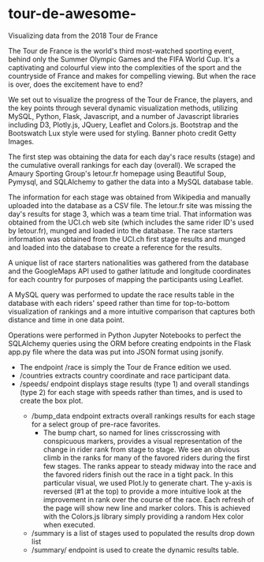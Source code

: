 # tour-de-awesome-
Visualizing data from the 2018 Tour de France

The Tour de France is the world's third most-watched sporting event, behind only the Summer Olympic Games and the FIFA World Cup. It's a captivating and colourful view into the complexities of the sport and the countryside of France and makes for compelling viewing. But when the race is over, does the excitement have to end?

We set out to visualize the progress of the Tour de France, the players, and the key points through several dynamic visualization methods, utilizing MySQL, Python, Flask, Javascript, and a number of Javascript libraries including D3, Plotly.js, JQuery, Leaflet and Colors.js. Bootstrap and the Bootswatch Lux style were used for styling. Banner photo credit Getty Images.

The first step was obtaining the data for each day's race results (stage) and the cumulative overall rankings for each day (overall). We scraped the Amaury Sporting Group's letour.fr homepage using Beautiful Soup, Pymysql, and SQLAlchemy to gather the data into a MySQL database table.

The information for each stage was obtained from Wikipedia and manually uploaded into the database as a CSV file. The letour.fr site was missing the day's results for stage 3, which was a team time trial. That information was obtained from the UCI.ch web site (which includes the same rider ID's used by letour.fr), munged and loaded into the database. The race starters information was obtained from the UCI.ch first stage results and munged and loaded into the database to create a reference for the results.

A unique list of race starters nationalities was gathered from the database and the GoogleMaps API used to gather latitude and longitude coordinates for each country for purposes of mapping the participants using Leaflet.

A MySQL query was performed to update the race results table in the database with each riders' speed rather than time for top-to-bottom visualization of rankings and a more intuitive comparison that captures both distance and time in one data point.

Operations were performed in Python Jupyter Notebooks to perfect the SQLAlchemy queries using the ORM before creating endpoints in the Flask app.py file where the data was put into JSON format using jsonify.

* The endpoint /race is simply the Tour de France edition we used.
* /countries extracts country coordinate and race participant data.
* /speeds/<type> endpoint displays stage results (type 1) and overall standings (type 2) for each stage with speeds rather than times, and is used to create the box plot.
  * /bump_data endpoint extracts overall rankings results for each stage for a select group of pre-race favorites.
    * The bump chart, so named for lines crisscrossing with conspicuous markers, provides a visual representation of the change in rider  rank from stage to stage.  We see an obvious climb in the ranks for many of the favored riders during the first few stages.  The      ranks appear to steady midway into the race and the favored riders finish out the race in a tight pack.  In this particular visual, we used Plot.ly to generate chart.  The y-axis is reversed (#1 at the top) to provide a more intuitive look at the improvement in rank over the course of the race.  Each refresh of the page will show new line and marker colors.  This is achieved with the Colors.js library simply providing a random Hex color when executed.
  * /summary is a list of stages used to populated the results drop down list
  * /summary/<stage> endpoint is used to create the dynamic results table.


